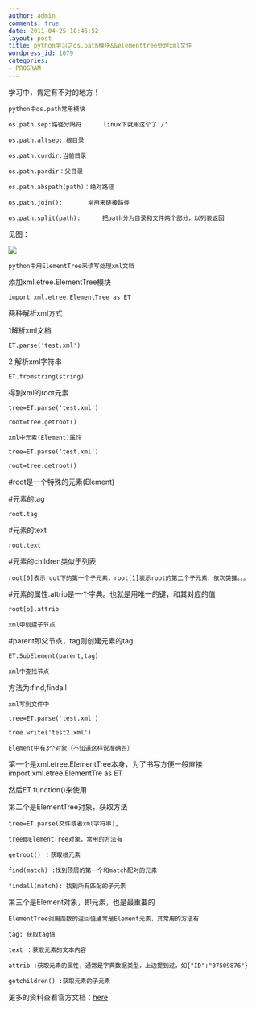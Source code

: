 ```yaml
---
author: admin
comments: true
date: 2011-04-25 18:46:52
layout: post
title: python学习之os.path模块&&elementtree处理xml文件
wordpress_id: 1679
categories:
- PROGRAM
---
```


学习中，肯定有不对的地方！

    python中os.path常用模块

    os.path.sep:路径分隔符      linux下就用这个了'/'

    os.path.altsep: 根目录

    os.path.curdir:当前目录

    os.path.pardir：父目录

    os.path.abspath(path)：绝对路径

    os.path.join():       常用来链接路径

    os.path.split(path):      把path分为目录和文件两个部分，以列表返回

见图：

![](http://i.imgur.com/2tn6g.png)

    python中用ElementTree来读写处理xml文档

添加xml.etree.ElementTree模块

    import xml.etree.ElementTree as ET

两种解析xml方式

1解析xml文档

    ET.parse('test.xml')

2 解析xml字符串

    ET.fromstring(string)

得到xml的root元素

    tree=ET.parse('test.xml')

    root=tree.getroot()

    xml中元素(Element)属性

    tree=ET.parse('test.xml')

    root=tree.getroot()

#root是一个特殊的元素(Element)

#元素的tag

    root.tag

#元素的text

    root.text

#元素的children类似于列表

    root[0]表示root下的第一个子元素，root[1]表示root的第二个子元素，依次类推。。。

#元素的属性.attrib是一个字典。也就是用唯一的键，和其对应的值

    root[o].attrib

    xml中创建子节点

#parent即父节点，tag则创建元素的tag

    ET.SubElement(parent,tag)

    xml中查找节点

方法为:find,findall

    xml写到文件中

    tree=ET.parse('test.xml')

    tree.write('test2.xml')

    Element中有3个对象（不知道这样说准确否）

第一个是xml.etree.ElementTree本身，为了书写方便一般直接import xml.etree.ElementTre as ET

然后ET.function()来使用

第二个是ElementTree对象，获取方法

    tree=ET.parse(文件或者xml字符串),

    tree即ElementTree对象，常用的方法有

    getroot() ：获取根元素

    find(match) :找到顶层的第一个和match配对的元素

    findall(match): 找到所有匹配的子元素

第三个是Element对象，即元素，也是最重要的

    ElementTree调用函数的返回值通常是Element元素，其常用的方法有

    tag: 获取tag值

    text ：获取元素的文本内容

    attrib :获取元素的属性，通常是字典数据类型，上边提到过，如{"ID":"07509876"}

    getchildren() :获取元素的子元素

更多的资料查看官方文档：[here](http://docs.python.org/library/xml.etree.elementtree.html)
